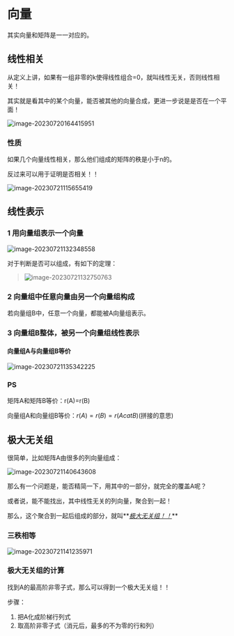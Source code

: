 # 向量

其实向量和矩阵是一一对应的。

## 线性相关

从定义上讲，如果有一组非零的k使得线性组合=0，就叫线性无关，否则线性相关！

其实就是看其中的某个向量，能否被其他的向量合成，更进一步说是是否在一个平面！

![image-20230720164415951](https://taufik.oss-cn-beijing.aliyuncs.com/img/image-20230720164415951.png)

### 性质

如果几个向量线性相关，那么他们组成的矩阵的秩是小于n的。

反过来可以用于证明是否相关！！

![image-20230721115655419](https://taufik.oss-cn-beijing.aliyuncs.com/img/image-20230721115655419.png)



## 线性表示

### 1 用向量组表示一个向量

![image-20230721132348558](https://taufik.oss-cn-beijing.aliyuncs.com/img/image-20230721132348558.png)

对于判断是否可以组成，有如下的定理：

> ![image-20230721132750763](https://taufik.oss-cn-beijing.aliyuncs.com/img/image-20230721132750763.png)

### 2 向量组中任意向量由另一个向量组构成

若向量组B中，任意一个向量，都能被A向量组表示。

### 3 向量组B整体，被另一个向量组线性表示

#### 向量组A与向量组B等价

![image-20230721135342225](https://taufik.oss-cn-beijing.aliyuncs.com/img/image-20230721135342225.png)

### PS

矩阵A和矩阵B等价：r(A)=r(B)

向量组A和向量组B等价：$r(A)=r(B)=r(AcatB)$(拼接的意思)

## 极大无关组

很简单，比如矩阵A由很多的列向量组成：

![image-20230721140643608](https://taufik.oss-cn-beijing.aliyuncs.com/img/image-20230721140643608.png)

那么有一个问题是，能否精简一下，用其中的一部分，就完全的覆盖A呢？

或者说，能不能找出，其中线性无关的列向量，聚合到一起！

那么，这个聚合到一起后组成的部分，就叫**<u>*极大无关组！！*</u>**

### 三秩相等

![image-20230721141235971](https://taufik.oss-cn-beijing.aliyuncs.com/img/image-20230721141235971.png)

### 极大无关组的计算

找到A的最高阶非零子式，那么可以得到一个极大无关组！！

步骤：

1. 把A化成阶梯行列式
2. 取高阶非零子式（消元后，最多的不为零的行和列）